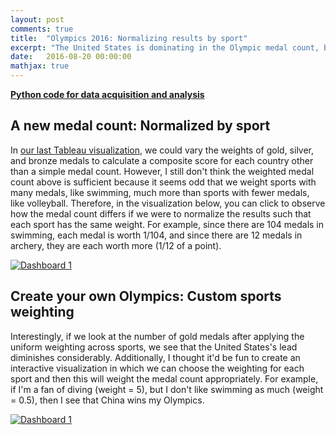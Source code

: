 ```yaml
---
layout: post
comments: true
title:  "Olympics 2016: Normalizing results by sport"
excerpt: "The United States is dominating in the Olympic medal count, but maybe that's because of the disproportionate number of medals in swimming. What would the results look like if the number of medals was even for all sports?"
date:   2016-08-20 00:00:00
mathjax: true
---
```


**[Python code for data acquisition and analysis](https://github.com/srcole/qwm/tree/master/olympics)**

## A new medal count: Normalized by sport
In [our last Tableau visualization](https://srcole.github.io/2016/08/17/olympics/), we could vary the weights of gold,
silver, and bronze medals to calculate a composite score for each country other than a simple medal count.
However, I still don't think the weighted medal count above is sufficient because it seems odd that we weight sports
with many medals, like swimming, much more than sports with fewer medals, like volleyball. Therefore, in the
visualization below, you can click to observe how the medal count differs if we were to normalize the results
such that each sport has the same weight. For example, since there are 104 medals in swimming, each medal is worth
1/104, and since there are 12 medals in archery, they are each worth more (1/12 of a point).

<html>
<div class='tableauPlaceholder' id='viz1471721153729' style='position: relative'><noscript><a href='#'><img alt='Dashboard 1 ' src='https:&#47;&#47;public.tableau.com&#47;static&#47;images&#47;Ol&#47;Olympics-Normalizedmedalcounts&#47;Dashboard1&#47;1_rss.png' style='border: none' /></a></noscript><object class='tableauViz'  style='display:none;'><param name='host_url' value='https%3A%2F%2Fpublic.tableau.com%2F' /> <param name='site_root' value='' /><param name='name' value='Olympics-Normalizedmedalcounts&#47;Dashboard1' /><param name='tabs' value='no' /><param name='toolbar' value='yes' /><param name='static_image' value='https:&#47;&#47;public.tableau.com&#47;static&#47;images&#47;Ol&#47;Olympics-Normalizedmedalcounts&#47;Dashboard1&#47;1.png' /> <param name='animate_transition' value='yes' /><param name='display_static_image' value='yes' /><param name='display_spinner' value='yes' /><param name='display_overlay' value='yes' /><param name='display_count' value='yes' /></object></div>                <script type='text/javascript'>                    var divElement = document.getElementById('viz1471721153729');                    var vizElement = divElement.getElementsByTagName('object')[0];                    vizElement.style.width='804px';vizElement.style.height='669px';                    var scriptElement = document.createElement('script');                    scriptElement.src = 'https://public.tableau.com/javascripts/api/viz_v1.js';                    vizElement.parentNode.insertBefore(scriptElement, vizElement);                </script>
</html>

## Create your own Olympics: Custom sports weighting
Interestingly, if we look at the number of gold medals after applying the uniform weighting across sports, we see that the United States's lead
diminishes considerably. Additionally, I thought it'd be fun to create an interactive visualization in which we can choose the
weighting for each sport and then this will weight the medal count appropriately. For example, if I'm a fan of
diving (weight = 5), but I don't like swimming as much (weight = 0.5), then I see that China wins my Olympics.

<html>
<div class='tableauPlaceholder' id='viz1471721319810' style='position: relative'><noscript><a href='#'><img alt='Dashboard 1 ' src='https:&#47;&#47;public.tableau.com&#47;static&#47;images&#47;H8&#47;H8KMBZJ9N&#47;1_rss.png' style='border: none' /></a></noscript><object class='tableauViz'  style='display:none;'><param name='host_url' value='https%3A%2F%2Fpublic.tableau.com%2F' /> <param name='path' value='shared&#47;H8KMBZJ9N' /> <param name='toolbar' value='yes' /><param name='static_image' value='https:&#47;&#47;public.tableau.com&#47;static&#47;images&#47;H8&#47;H8KMBZJ9N&#47;1.png' /> <param name='animate_transition' value='yes' /><param name='display_static_image' value='yes' /><param name='display_spinner' value='yes' /><param name='display_overlay' value='yes' /><param name='display_count' value='yes' /></object></div>                <script type='text/javascript'>                    var divElement = document.getElementById('viz1471721319810');                    var vizElement = divElement.getElementsByTagName('object')[0];                    vizElement.style.width='804px';vizElement.style.height='669px';                    var scriptElement = document.createElement('script');                    scriptElement.src = 'https://public.tableau.com/javascripts/api/viz_v1.js';                    vizElement.parentNode.insertBefore(scriptElement, vizElement);                </script>
</html>